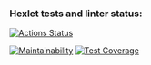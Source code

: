 ### Hexlet tests and linter status:
[![Actions Status](https://github.com/LenaKomarnitskaya/java-project-78/workflows/hexlet-check/badge.svg)](https://github.com/LenaKomarnitskaya/java-project-78/actions)

[![Maintainability](https://api.codeclimate.com/v1/badges/e376bb35c2920d555c95/maintainability)](https://codeclimate.com/github/LenaKomarnitskaya/java-project-78/maintainability)
[![Test Coverage](https://api.codeclimate.com/v1/badges/e376bb35c2920d555c95/test_coverage)](https://codeclimate.com/github/LenaKomarnitskaya/java-project-78/test_coverage)
